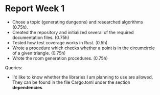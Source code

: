 
# Report Week 1
- Chose a topic (generating dungeons) and researched algorithms (0.75h).
- Created the repository and initialized several of the required documentation
files. (0.75h)
- Tested how test coverage works in Rust. (0.5h)
- Wrote a procedure which checks whether a point is in the circumcircle of a
given triangle. (0.75h)
- Wrote the room generation procedures. (0.75h)

Queries:
- I'd like to know whether the libraries I am planning to use are allowed. They
can be found in the file Cargo.toml under the section **dependencies**.

